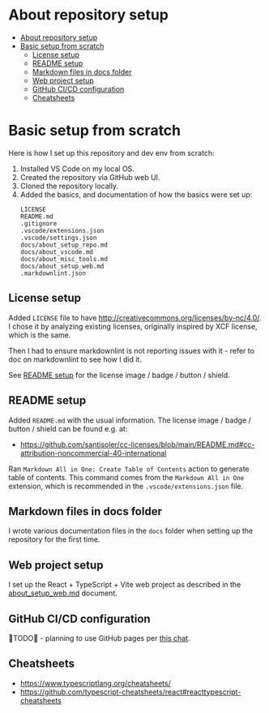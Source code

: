 # About repository setup

- [About repository setup](#about-repository-setup)
- [Basic setup from scratch](#basic-setup-from-scratch)
  - [License setup](#license-setup)
  - [README setup](#readme-setup)
  - [Markdown files in docs folder](#markdown-files-in-docs-folder)
  - [Web project setup](#web-project-setup)
  - [GitHub CI/CD configuration](#github-cicd-configuration)
  - [Cheatsheets](#cheatsheets)

# Basic setup from scratch

Here is how I set up this repository and dev env from scratch:

1. Installed VS Code on my local OS.
2. Created the repository via GitHub web UI.
3. Cloned the repository locally.
4. Added the basics, and documentation of how the basics were set up:
    ```text
    LICENSE
    README.md
    .gitignore
    .vscode/extensions.json
    .vscode/settings.json
    docs/about_setup_repo.md
    docs/about_vscode.md
    docs/about_misc_tools.md
    docs/about_setup_web.md
    .markdownlint.json
    ```

## License setup

Added `LICENSE` file to have http://creativecommons.org/licenses/by-nc/4.0/.
I chose it by analyzing existing licenses, originally inspired by XCF license,
which is the same.

Then I had to ensure markdownlint is not reporting issues with it -
refer to doc on markdownlint to see how I did it.

See [README setup](#readme-setup) for the license image / badge / button / shield.

## README setup

Added `README.md` with the usual information. The license image / badge / button / shield can be found e.g. at:

- https://github.com/santisoler/cc-licenses/blob/main/README.md#cc-attribution-noncommercial-40-international

Ran `Markdown All in One: Create Table of Contents` action to generate table of contents.
This command comes from the `Markdown All in One` extension, which is recommended in the `.vscode/extensions.json` file.

## Markdown files in docs folder

I wrote various documentation files in the `docs` folder when setting up the repository for the first time.

## Web project setup

I set up the React + TypeScript + Vite web project as described in the [about_setup_web.md](about_setup_web.md) document.

## GitHub CI/CD configuration

🚧TODO🚧 - planning to use GitHub pages per [this chat](https://chatgpt.com/share/686b7522-18b4-8011-93cf-47e77e1ad535).

## Cheatsheets

- https://www.typescriptlang.org/cheatsheets/
- https://github.com/typescript-cheatsheets/react#reacttypescript-cheatsheets
